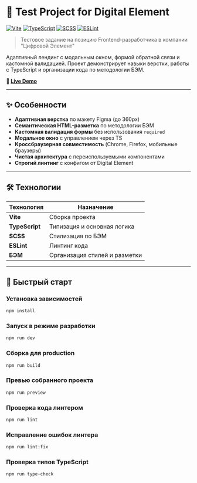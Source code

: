 # 🧩 Test Project for Digital Element

[![Vite](https://img.shields.io/badge/Vite-646CFF?style=for-the-badge&logo=vite&logoColor=white)](https://vitejs.dev/)
[![TypeScript](https://img.shields.io/badge/TypeScript-3178C6?style=for-the-badge&logo=typescript&logoColor=white)](https://www.typescriptlang.org/)
[![SCSS](https://img.shields.io/badge/SCSS-CC6699?style=for-the-badge&logo=sass&logoColor=white)](https://sass-lang.com/)
[![ESLint](https://img.shields.io/badge/ESLint-4B3263?style=for-the-badge&logo=eslint&logoColor=white)](https://eslint.org/)

> Тестовое задание на позицию Frontend-разработчика в компании "Цифровой Элемент"

Адаптивный лендинг с модальным окном, формой обратной связи и кастомной валидацией. Проект демонстрирует навыки верстки, работы с TypeScript и организации кода по методологии БЭМ.

**🎯 [Live Demo](https://test-project-de.vercel.app/)**

---

## ✨ Особенности

- **Адаптивная верстка** по макету Figma (до 360px)
- **Семантическая HTML-разметка** по методологии БЭМ
- **Кастомная валидация формы** без использования `required`
- **Модальное окно** с управлением через TS
- **Кроссбраузерная совместимость** (Chrome, Firefox, мобильные браузеры)
- **Чистая архитектура** с переиспользуемыми компонентами
- **Строгий линтинг** с конфигом от Digital Element

---

## 🛠 Технологии

| Технология | Назначение |
|------------|------------|
| **Vite** | Сборка проекта |
| **TypeScript** | Типизация и основная логика |
| **SCSS** | Стилизация по БЭМ |
| **ESLint** | Линтинг кода |
| **БЭМ** | Организация стилей и разметки |

---

## 🚀 Быстрый старт

### Установка зависимостей

```bash
npm install
```

### Запуск в режиме разработки

```bash
npm run dev
```

### Сборка для production

```bash
npm run build
```

### Превью собранного проекта

```bash
npm run preview
```

### Проверка кода линтером

```bash
npm run lint
```

### Исправление ошибок линтера

```bash
npm run lint:fix
```

### Проверка типов TypeScript

```bash
npm run type-check
```






